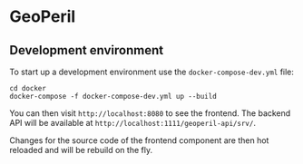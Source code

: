 # GeoPeril

## Development environment

To start up a development environment use the `docker-compose-dev.yml` file:

```shell
cd docker
docker-compose -f docker-compose-dev.yml up --build
```

You can then visit `http://localhost:8080` to see the frontend. The backend API
will be available at `http://localhost:1111/geoperil-api/srv/`.

Changes for the source code of the frontend component are then hot reloaded and
will be rebuild on the fly.
